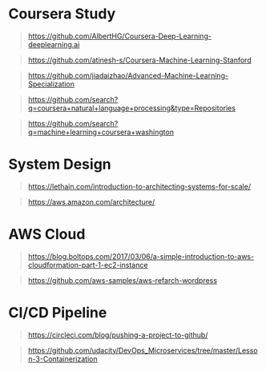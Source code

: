 # Coursera Study
> https://github.com/AlbertHG/Coursera-Deep-Learning-deeplearning.ai

> https://github.com/atinesh-s/Coursera-Machine-Learning-Stanford

> https://github.com/jiadaizhao/Advanced-Machine-Learning-Specialization

> https://github.com/search?q=coursera+natural+language+processing&type=Repositories

> https://github.com/search?q=machine+learning+coursera+washington

# System Design
> https://lethain.com/introduction-to-architecting-systems-for-scale/

> https://aws.amazon.com/architecture/

# AWS Cloud
> https://blog.boltops.com/2017/03/06/a-simple-introduction-to-aws-cloudformation-part-1-ec2-instance

> https://github.com/aws-samples/aws-refarch-wordpress

> 

# CI/CD Pipeline

> https://circleci.com/blog/pushing-a-project-to-github/

> https://github.com/udacity/DevOps_Microservices/tree/master/Lesson-3-Containerization


